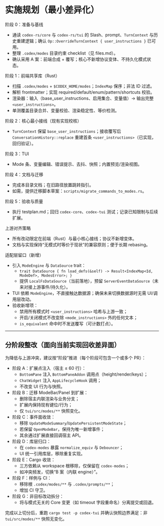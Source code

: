 # 实施规划（最小差异化）

阶段 0：准备与基线
- 通读 `codex-rs/core` 与 `codex-rs/tui` 的 Slash、prompt、`TurnContext` 与历史重建逻辑；确认 `Op::OverrideTurnContext { user_instructions }` 已可用。
- 整理 `.codex/modes` 目录约束 checklist（见 files.md）。
- 确认采用 A 案：前端合成 + 覆写；核心不新增协议变体、不持久化模式状态。

阶段 1：前端共享库（Rust）
- 扫描 `.codex/modes` + `$CODEX_HOME/modes`；`IndexMap` 保序；非法 ID 过滤。
- 解析 frontmatter；实现 required/default/enum/pattern/shortcuts 校验。
- 渲染器：输入（base_user_instructions、启用集合、变量值）→ 输出完整 `<user_instructions>`。
- 单测覆盖目录合并、变量校验、渲染稳定性、等价检测。

阶段 2：核心最小接线（现有实现校核）
- `TurnContext` 保留 `base_user_instructions`；接收覆写后 `ConversationHistory::replace` 重建首条 `<user_instructions>`（已实现，回归验证）。

阶段 3：TUI
- Mode 条、变量编辑、错误提示、去抖、快照；内置预览/渲染视图。

阶段 4：文档与迁移
- 完成本目录文档；在旧路径放置跳转指引。
- 如需，提供迁移脚本草案：`scripts/migrate_commands_to_modes.rs`。

阶段 5：验收与质量
- 执行 testplan.md；回归 `codex-core`、`codex-tui` 测试；记录已知限制与后续扩展。

上游对齐策略
- 所有改动限定在前端（Rust）与最小核心接线；协议不新增变体。
- 文档与实现保持“无模式时等价于现状”的兼容原则；便于长期 rebasing。

适配层留口（新增）
- 引入 `ModeEngine` 与 `DataSource` trait：
  - `trait DataSource { fn load_defs(&self) -> Result<IndexMap<Id, ModeDef>, ModesError>; }`
  - 提供 `LocalFsDataSource`（当前落地），预留 `ServerEventDataSource`（未来对接上游事件/持久化）。
- TUI 依赖 `ModeEngine`，不直接触达数据源；确保未来切换数据源时无需 UI/调用层改动。
- 验收新增项：
  - 禁用所有模式时 `<user_instructions>` 哈希与上游一致；
  - 开启/关闭模式不改变除 `<mode_instructions>` 外的任何文本；
  - `is_equivalent` 命中时不发送覆写（可计数打点）。

---

## 分阶段整改（面向当前实现回收差异面）

为降低与上游冲突，建议按“阶段”推进（每个阶段可包含一个或多个 PR）：

- 阶段 A：扩展点注入（宿主 ≤ 60 行）：
  - `BottomPane` 注入 `BottomPaneAddon` 调用点（height/render/keys）；
  - `ChatWidget` 注入 `AppLifecycleHook` 调用；
  - 不改变 UI 行为与快照。
- 阶段 B：迁移 ModeBar/Panel 到扩展：
  - 删除宿主内联渲染与业务分支；
  - 扩展内保持现有键位/行为；
  - 仅 `tui/src/modes/**` 快照变化。
- 阶段 C：事件面收敛：
  - 移除 `UpdateModeSummary`/`UpdatePersistentModeState`；
  - 若保留 `OpenModeBar`，保持为唯一新增事件；
  - 其余通过扩展直接回调宿主 API。
- 阶段 D：库层归口：
  - 在 `codex-modes` 暴露 `normalize_equiv` 与 `Debouncer`；
  - UI 统一引用库层，移除重复实现。
- 阶段 E：Cargo 收敛：
  - 三方依赖从 workspace 根移除，仅保留在 `codex-modes`；
  - 如冲突频发，切换“B 案（内联 engine）”。
- 阶段 F：样例与 CI：
  - 移除根 `.codex/modes/**` 与 `.codex/prompts/**`；
  - 增加 CI 守卫。
- 阶段 G：非目标改动拆分：
  - 将与模式无关的 Core 变更（如 timeout 字段重命名）分离提交或回退。

完成以上切分后，重跑 `cargo test -p codex-tui` 并确认快照边界满足：非 `tui/src/modes/**` 快照无变化。
